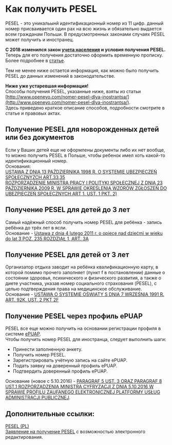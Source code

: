 # Как получить PESEL

PESEL - это уникальынй идентификационный номер из 11 цифр. данный номер присваивается один рах на всю жизнь и обязательно выдается всем гражданам Польши. В предусмотренных законaми случаях PESEL может получить и иностранец.

**C 2018 изменился закон [учета населения](http://prawo.sejm.gov.pl/isap.nsf/DocDetails.xsp?id=WDU20170002286) и условия получения PESEL.**  
Теперь для его получения достаточно оформить временную прописку. Более подробнее в [статье](https://www.yavp.pl/zhizn-v-polshe/chto-nuzhno-chtob-poluchit-pesel-v-2018-godu-i-mozhno-li-propisatsya-v-polshe-cherez-internet-13378.html).

Тем не менее ниже остается информация, как можно было получить PESEL до данных изменений в законодательстве.

**Ниже уже устаревшая информация!**  
Способы получения PESEL, указанные ниже, взяты из статьи [http://www.openeyo.com/nomer-pesel-dlya-inostrantsa/](http://www.openeyo.com/nomer-pesel-dlya-inostrantsa/).  
Здесь приведено краткое описание способов, подробности смотрите в статье и правовых актах.

## Получение PESEL для новорожденных детей или без документов

Если у Ваших детей еще не оформлены документы либо их нет вообще, то можно получить PESEL в Польше, чтобы ребенок имел хоть какой-то идентификационный номер.  
Основания:  
[USTAWA Z DNIA 13 PAŹDZIERNIKA 1998 R. O SYSTEMIE UBEZPIECZEŃ SPOŁECZNYZCH ART.33,35](http://isap.sejm.gov.pl/DetailsServlet?id=WDU20150000121)  
[ROZPORZĄDZENIE MINISTRA PRACY I POLITYKI SPOŁECZNEJ Z DNIA 23 PAŻDZIERNIKA 2009 R. W SPRAWIE OKREŚLENIA WZORÓW ZGŁOSZEŃ DO UBEZPIECZEŃ SPOŁECZNYCH ART 1. UST. 1 PKT. 2)](http://isap.sejm.gov.pl/DetailsServlet?id=WDU20091861444)

## Получение PESEL для детей до 3 лет

Самый надёжный способ получить номер PESEL для ребёнка - запись ребёнка до трёх лет в ясли.  
Основание - [Ustawa z dnia 4 lutego 2011 r. o opiece nad dziećmi w wieku do lat 3 POZ. 235 ROZDZIAŁ 1, ART. 3A](http://isap.sejm.gov.pl/DetailsServlet?id=WDU20110450235)

## Получение PESEL для детей от 3 лет

Организатор отдыха заводит на ребёнка квалификационную карту, в которой помимо прочего заполняет (пункт f в постановлении) данные о состоянии здоровья, психического и физического развития, а также о диете участника, указав номер социального страхования (PESEL), с целью подтверждения права на медицинское обслуживание.  
Основание - [USTAWA O SYSTEMIE OŚWIATY S DNIA 7 WRZEŚNIA 1991 R. ART. 92K. UST. 2 PKT 2F](http://isap.sejm.gov.pl/DetailsServlet?id=WDU19910950425)

## Получение PESEL через профиль ePUAP

PESEL все еще можно получить на основании регистрации профиля в системе [ePUAP](https://pz.gov.pl/dt/index).  
Чтобы получить номер PESEL для иностранца, следует выполнить шаги:

* Принести заполненную анкету.
* Получить номер PESEL.
* Зарегистрировать учётную запись на сайте ePUAP.
* Подать заявку на доверенный профиль ePUAP.
* Подтвердить доверенный профиль ePUAP.

Основание (новое с 5.10.2016) - [PARAGRAF 5 UST. 3 ORAZ PARAGRAF 8 UST.1 ROZPORZĄDZENIA MINISTRA CYFRYZACJI Z DNIA 5.10.2016 W SPRAWIE PROFILU ZAUFANEGO ELEKTRONICZNEJ PLATFORMY USŁUG ADMINISTRACJI PUBLICZNEJ](http://isap.sejm.gov.pl/DetailsServlet?id=WDU20160001633).

## Дополнительные ссылки:

[PESEL (PL)](https://www.mswia.gov.pl/pl/sprawy-obywatelskie/numer-pesel/14216,PESEL.html)  
[Заявление на получение PESEL](http://www.openeyo.com/wp-content/files/PESEL_editable_application_form.pdf) с возможностью электронного редактирования.